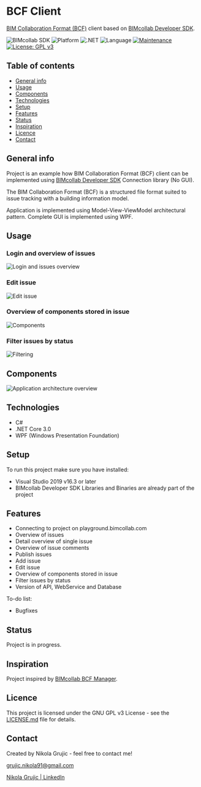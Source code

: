 # BCF Client
[BIM Collaboration Format (BCF)](https://en.wikipedia.org/wiki/BIM_Collaboration_Format) client based on [BIMcollab Developer SDK](https://www.bimcollab.com/en/developers/Developer-SDK).

![BIMcollab SDK](https://img.shields.io/badge/BIMcollab%20SDK-5.0-blue.svg)
![Platform](https://img.shields.io/badge/Platform-Windows-lightgrey.svg)
![.NET](https://img.shields.io/badge/.NET%20Core-3.0-blue)
![Language](https://img.shields.io/badge/Language-C%23-blue)
[![Maintenance](https://img.shields.io/badge/Maintained%3F-yes-green.svg)](https://github.com/NikolaGrujic91/BIMcollab-Playground-WPF-Client/graphs/commit-activity)
[![License: GPL v3](https://img.shields.io/badge/License-GPLv3-blue.svg)](https://www.gnu.org/licenses/gpl-3.0)


## Table of contents
* [General info](#general-info)
* [Usage](#usage)
* [Components](#components)
* [Technologies](#technologies)
* [Setup](#setup)
* [Features](#features)
* [Status](#status)
* [Inspiration](#inspiration)
* [Licence](#licence)
* [Contact](#contact)

## General info

Project is an example how BIM Collaboration Format (BCF) client can be implemented using [BIMcollab Developer SDK](https://www.bimcollab.com/en/developers/Developer-SDK) Connection library (No GUI).

The BIM Collaboration Format (BCF) is a structured file format suited to issue tracking with a building information model.

Application is implemented using Model-View-ViewModel architectural pattern. Complete GUI is implemented using WPF.

## Usage
### Login and overview of issues

![Login and issues overview](./img/Usage_LoginAndIssuesOverview.gif)

### Edit issue

![Edit issue](./img/Usage_EditIssue.gif)

### Overview of components stored in issue

![Components](./img/Usage_StoredComponents.gif)

### Filter issues by status

![Filtering](./img/Usage_Filtering.gif)

## Components
![Application architecture overview](./img/Architecture.jpg)

## Technologies
* C#
* .NET Core 3.0
* WPF (Windows Presentation Foundation)

## Setup
To run this project make sure you have installed:
* Visual Studio 2019 v16.3 or later
* BIMcollab Developer SDK Libraries and Binaries are already part of the project

## Features

* Connecting to project on playground.bimcollab.com
* Overview of issues
* Detail overview of single issue
* Overview of issue comments
* Publish issues
* Add issue
* Edit issue
* Overview of components stored in issue
* Filter issues by status
* Version of API, WebService and Database

To-do list:
* Bugfixes

## Status
Project is in progress.

## Inspiration
Project inspired by [BIMcollab BCF Manager](https://www.bimcollab.com/en/BCF-Manager/BCF-Manager).

## Licence

This project is licensed under the GNU GPL v3 License - see the [LICENSE.md](https://github.com/NikolaGrujic91/BIMcollab-Playground-WPF-Client/blob/master/LICENSE) file for details.

## Contact
Created by Nikola Grujic - feel free to contact me!

grujic.nikola91@gmail.com

[Nikola Grujic | LinkedIn](https://www.linkedin.com/in/nikola-grujic-735a7284/)
